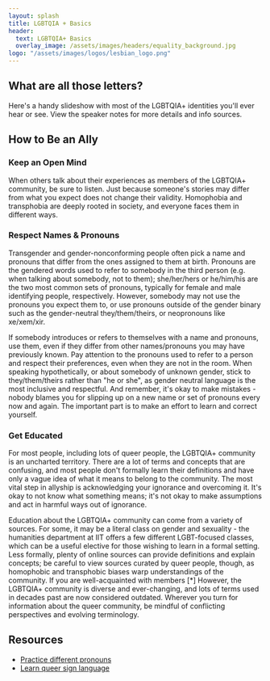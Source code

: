 ```yaml
---
layout: splash
title: LGBTQIA + Basics
header:
  text: LGBTQIA+ Basics
  overlay_image: /assets/images/headers/equality_background.jpg
logo: "/assets/images/logos/lesbian_logo.png"
---
```

## What are all those letters?

Here's a handy slideshow with most of the LGBTQIA+ identities you'll ever hear or see. View the speaker notes for more details and info sources.

## How to Be an Ally 
### Keep an Open Mind

When others talk about their experiences as members of the LGBTQIA+ community, be sure to listen.  Just because someone's stories may differ from what you expect does not change their validity. Homophobia and transphobia are deeply rooted in society, and everyone faces them in different ways.

### Respect Names & Pronouns

Transgender and gender-nonconforming people often pick a name and pronouns that differ from the ones assigned to them at birth. Pronouns are the gendered words used to refer to somebody in the third person (e.g. when talking about somebody, not to them); she/her/hers or he/him/his are the two most common sets of pronouns, typically for female and male identifying people, respectively. However,  somebody may not use the pronouns you expect them to, or use pronouns outside of the gender binary such as the gender-neutral they/them/theirs, or neopronouns like xe/xem/xir. 

If somebody introduces or refers to themselves with a name and pronouns, use them, even if they differ from other names/pronouns you may have previously known. Pay attention to the pronouns used to refer to a person and respect their preferences, even when they are not in the room. When speaking hypothetically, or about somebody of unknown gender, stick to they/them/theirs rather than "he or she", as gender neutral language is the most inclusive and respectful. And remember, it's okay to make mistakes - nobody blames you for slipping up on a new name or set of pronouns every now and again. The important part is to make an effort to learn and correct yourself.

### Get Educated

For most people, including lots of queer people, the LGBTQIA+ community is an uncharted territory. There are a lot of terms and concepts that are confusing, and most people don't formally learn their definitions and have only a vague idea of what it means to belong to the community. The most vital step in allyship is acknowledging your ignorance and overcoming it. It's okay to not know what something means; it's not okay to make assumptions and act in harmful ways out of ignorance.

Education about the LGBTQIA+ community can come from a variety of sources. For some, it may be a literal class on gender and sexuality - the humanities department at IIT offers a few different LGBT-focused classes, which can be a useful elective for those wishing to learn in a formal setting. Less formally, plenty of online sources can provide definitions and explain concepts; be careful to view sources curated by queer people, though, as homophobic and transphobic biases warp understandings of the community.  If you are well-acquainted with members [*] However, the LGBTQIA+ community is diverse and ever-changing, and lots of terms used in decades past are now considered outdated. Wherever you turn for information about the queer community, be mindful of conflicting perspectives and evolving terminology.

## Resources

* [Practice different pronouns](https://www.practicewithpronouns.com)
* [Learn queer sign language](https://www.youtube.com/watch?v=8HX0HGa-pok)
